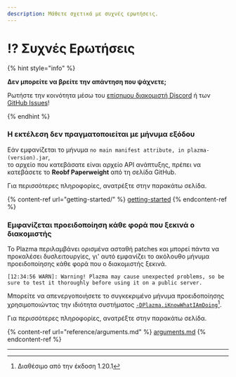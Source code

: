 ```yaml
---
description: Μάθετε σχετικά με συχνές ερωτήσεις.
---
```


# ⁉️ Συχνές Ερωτήσεις

{% hint style="info" %}

**Δεν μπορείτε να βρείτε την απάντηση που ψάχνετε;**

Ρωτήστε την κοινότητα μέσω του [επίσημου διακομιστή Discord](https://discord.gg/MmfC52K8A8) ή των [GitHub Issues](https://github.com/PlazmaMC/PlazmaBukkit/issues)!

{% endhint %}

### Η εκτέλεση δεν πραγματοποιείται με μήνυμα εξόδου

Εάν εμφανίζεται το μήνυμα `no main manifest attribute, in plazma-(version).jar`,\
το αρχείο που κατεβάσατε είναι αρχείο API ανάπτυξης, πρέπει να κατεβάσετε το **Reobf Paperweight** από τη σελίδα GitHub.

Για περισσότερες πληροφορίες, ανατρέξτε στην παρακάτω σελίδα.

{% content-ref url="getting-started/" %}
[getting-started](getting-started#id-2)
{% endcontent-ref %}

### Εμφανίζεται προειδοποίηση κάθε φορά που ξεκινά ο διακομιστής

Το Plazma περιλαμβάνει ορισμένα ασταθή patches και μπορεί πάντα να προκαλέσει δυσλειτουργίες, γι' αυτό εμφανίζει το ακόλουθο μήνυμα προειδοποίησης κάθε φορά που ο διακομιστής ξεκινά.

```log
[12:34:56 WARN]: Warning! Plazma may cause unexpected problems, so be sure to test it thoroughly before using it on a public server.
```

Μπορείτε να απενεργοποιήσετε το συγκεκριμένο μήνυμα προειδοποίησης χρησιμοποιώντας την ιδιότητα συστήματος [`-DPlazma.iKnowWhatIAmDoing`](#user-content-fn-1)[^1].

Για περισσότερες πληροφορίες, ανατρέξτε στην παρακάτω σελίδα.

{% content-ref url="reference/arguments.md" %}
[arguments.md](reference/arguments.md#plazma.iknowwhatiamdoing)
{% endcontent-ref %}

***

[^1]: Διαθέσιμο από την έκδοση 1.20.1
